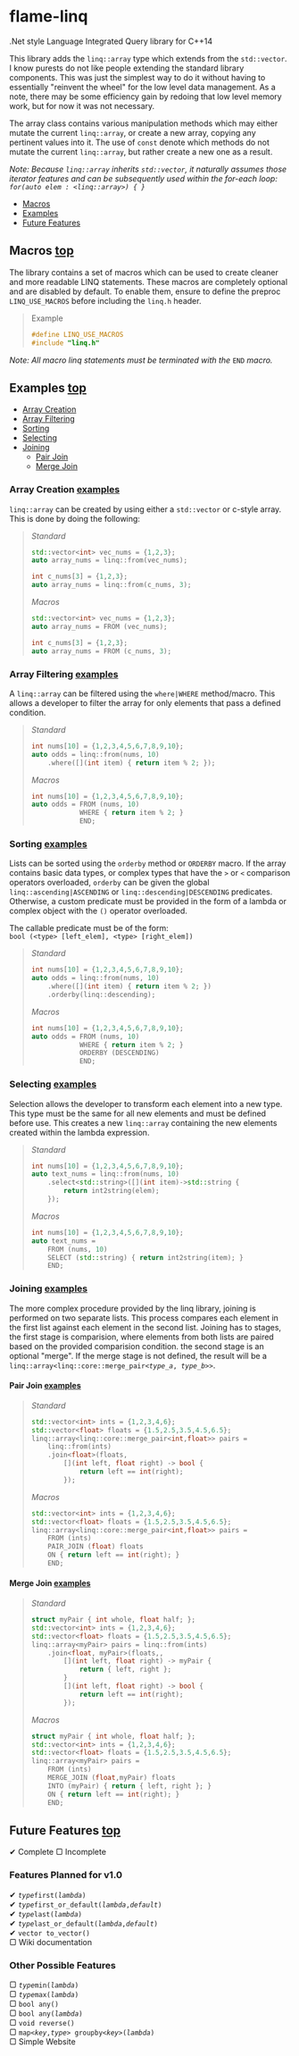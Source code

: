 # flame-linq
.Net style Language Integrated Query library for C++14

This library adds the `linq::array` type which extends from the `std::vector`. I know purests do not like people extending the standard library components. This was just the simplest way to do it without having to essentially "reinvent the wheel" for the low level data management. As a note, there may be some efficiency gain by redoing that low level memory work, but for now it was not necessary.

The array class contains various manipulation methods which may either mutate the current `linq::array`, or create a new array, copying any pertinent values into it. The use of `const` denote which methods do not mutate the current `linq::array`, but rather create a new one as a result.

_Note: Because `linq::array` inherits `std::vector`, it naturally assumes those iterator features and can be subsequently used within the for-each loop:\
`for(auto elem : <linq::array>) { }`_

- [Macros](#macros-top)
- [Examples](#examples-top)
- [Future Features](#future-features-top)

## Macros [top](#flame-linq)
The library contains a set of macros which can be used to create cleaner and more readable LINQ statements. These macros are completely optional and are disabled by default. To enable them, ensure to define the preproc `LINQ_USE_MACROS` before including the `linq.h` header.
> Example
> ```c++
> #define LINQ_USE_MACROS
> #include "linq.h"
> ```

_Note: All macro linq statements must be terminated with the_ `END` _macro._

## Examples [top](#flame-linq)
- [Array Creation](#array-creation-examples)
- [Array Filtering](#array-filtering-examples)
- [Sorting](#sorting-examples)
- [Selecting](#selecting-examples)
- [Joining](#joining-examples)
    - [Pair Join](#pair-join-examples)
    - [Merge Join](#merge-join-examples)

### Array Creation [examples](#examples-top)
`linq::array` can be created by using either a `std::vector` or c-style array. This is done by doing the following:
> _Standard_
> ```c++
> std::vector<int> vec_nums = {1,2,3};
> auto array_nums = linq::from(vec_nums);
> 
> int c_nums[3] = {1,2,3};
> auto array_nums = linq::from(c_nums, 3);
> ```
> _Macros_
> ```c++
> std::vector<int> vec_nums = {1,2,3};
> auto array_nums = FROM (vec_nums);
> 
> int c_nums[3] = {1,2,3};
> auto array_nums = FROM (c_nums, 3);
> ```

### Array Filtering [examples](#examples-top)
A `linq::array` can be filtered using the `where|WHERE` method/macro. This allows a developer to filter the array for only elements that pass a defined condition.
> _Standard_
> ```c++
> int nums[10] = {1,2,3,4,5,6,7,8,9,10};
> auto odds = linq::from(nums, 10)
>     .where([](int item) { return item % 2; });
> ```
> _Macros_
> ```c++
> int nums[10] = {1,2,3,4,5,6,7,8,9,10};
> auto odds = FROM (nums, 10)
>             WHERE { return item % 2; }
>             END;
> ```

### Sorting [examples](#examples-top)
Lists can be sorted using the `orderby` method or `ORDERBY` macro. If the array contains basic data types, or complex types that have the `>` or `<` comparison operators overloaded, `orderby` can be given the global `linq::ascending|ASCENDING` or `linq::descending|DESCENDING` predicates. Otherwise, a custom predicate must be provided in the form of a lambda or complex object with the `()` operator overloaded.

The callable predicate must be of the form:\
`bool (<type> [left_elem], <type> [right_elem])`
> _Standard_
> ```c++
> int nums[10] = {1,2,3,4,5,6,7,8,9,10};
> auto odds = linq::from(nums, 10)
>     .where([](int item) { return item % 2; })
>     .orderby(linq::descending);
> ```
> _Macros_
> ```c++
> int nums[10] = {1,2,3,4,5,6,7,8,9,10};
> auto odds = FROM (nums, 10)
>             WHERE { return item % 2; }
>             ORDERBY (DESCENDING)
>             END;
> ```

### Selecting [examples](#examples-top)
Selection allows the developer to transform each element into a new type. This type must be the same for all new elements and must be defined before use. This creates a new `linq::array` containing the new elements created within the lambda expression.

> _Standard_
> ```c++
> int nums[10] = {1,2,3,4,5,6,7,8,9,10};
> auto text_nums = linq::from(nums, 10)
>     .select<std::string>([](int item)->std::string {
>         return int2string(elem);
>     });
> ```
> _Macros_
> ```c++
> int nums[10] = {1,2,3,4,5,6,7,8,9,10};
> auto text_nums =
>     FROM (nums, 10)
>     SELECT (std::string) { return int2string(item); }
>     END;
> ```

### Joining [examples](#examples-top)
The more complex procedure provided by the linq library, joining is performed on two separate lists. This process compares each element in the first list against each element in the second list. Joining has to stages, the first stage is comparision, where elements from both lists are paired based on the provided comparision condition. the second stage is an optional "merge". If the merge stage is not defined, the result will be a `linq::array<linq::core::merge_pair<`_`type_a`_`, `_`type_b`_`>>`.

#### Pair Join [examples](#examples-top)
> _Standard_
> ```c++
> std::vector<int> ints = {1,2,3,4,6};
> std::vector<float> floats = {1.5,2.5,3.5,4.5,6.5};
> linq::array<linq::core::merge_pair<int,float>> pairs =
>     linq::from(ints)
>     .join<float>(floats,
>         [](int left, float right) -> bool {
>             return left == int(right);
>         });
> ```
> _Macros_
> ```c++
> std::vector<int> ints = {1,2,3,4,6};
> std::vector<float> floats = {1.5,2.5,3.5,4.5,6.5};
> linq::array<linq::core::merge_pair<int,float>> pairs =
>     FROM (ints)
>     PAIR_JOIN (float) floats
>     ON { return left == int(right); }
>     END;
> ```

#### Merge Join [examples](#examples-top)
> _Standard_
> ```c++
> struct myPair { int whole, float half; };
> std::vector<int> ints = {1,2,3,4,6};
> std::vector<float> floats = {1.5,2.5,3.5,4.5,6.5};
> linq::array<myPair> pairs = linq::from(ints)
>     .join<float, myPair>(floats,,
>         [](int left, float right) -> myPair {
>             return { left, right };
>         }
>         [](int left, float right) -> bool {
>             return left == int(right);
>         });
> ```
> _Macros_
> ```c++
> struct myPair { int whole, float half; };
> std::vector<int> ints = {1,2,3,4,6};
> std::vector<float> floats = {1.5,2.5,3.5,4.5,6.5};
> linq::array<myPair> pairs =
>     FROM (ints)
>     MERGE_JOIN (float,myPair) floats
>     INTO (myPair) { return { left, right }; }
>     ON { return left == int(right); }
>     END;
> ```

## Future Features [top](#flame-linq)
&#x2714; Complete &#x25a2; Incomplete

### Features Planned for v1.0

&#x2714; _`type`_`first(`_`lambda`_`)`\
&#x2714; _`type`_`first_or_default(`_`lambda`_`,`_`default`_`)`\
&#x2714; _`type`_`last(`_`lambda`_`)`\
&#x2714; _`type`_`last_or_default(`_`lambda`_`,`_`default`_`)`\
&#x2714; `vector to_vector()`\
&#x25a2; Wiki documentation

### Other Possible Features
&#x25a2; _`type`_`min(`_`lambda`_`)`\
&#x25a2; _`type`_`max(`_`lambda`_`)`\
&#x25a2; `bool any()`\
&#x25a2; `bool any(`_`lambda`_`)`\
&#x25a2; `void reverse()`\
&#x25a2; `map<`_`key`_`,`_`type`_`> groupby<`_`key`_`>(`_`lambda`_`)`\
&#x25a2; Simple Website
